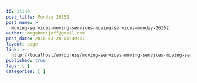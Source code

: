 ```yaml
---
ID: 11140
post_title: Munday 26152
post_name: >
  moving-services-moving-services-moving-services-munday-26152
author: mrgabonijeff@gmail.com
post_date: 2018-03-28 01:49:45
layout: page
link: >
  http://localhost/wordpress/moving-services-moving-services-moving-services-munday-26152/
published: true
tags: [ ]
categories: [ ]
---
```

